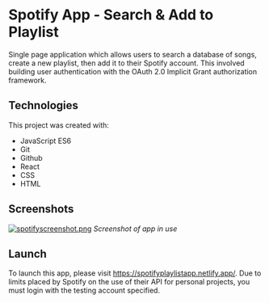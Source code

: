 # Spotify App - Search & Add to Playlist

Single page application which allows users to search a database of songs, create a new playlist, then add it to their Spotify account.
This involved building user authentication with the OAuth 2.0 Implicit Grant authorization framework.

## Technologies

This project was created with:
- JavaScript ES6
- Git
- Github
- React
- CSS
- HTML

## Screenshots

[![spotifyscreenshot.png](https://i.postimg.cc/wvfbnR57/spotifyscreenshot.png)](https://postimg.cc/WFZnk3Hv)
*Screenshot of app in use*

## Launch

To launch this app, please visit https://spotifyplaylistapp.netlify.app/. 
Due to limits placed by Spotify on the use of their API for personal projects, you must login with the testing account specified.
